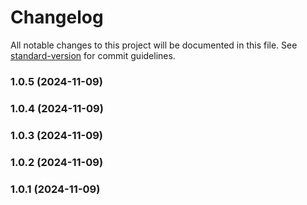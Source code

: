 # Changelog

All notable changes to this project will be documented in this file. See [standard-version](https://github.com/conventional-changelog/standard-version) for commit guidelines.

### 1.0.5 (2024-11-09)

### 1.0.4 (2024-11-09)

### 1.0.3 (2024-11-09)

### 1.0.2 (2024-11-09)

### 1.0.1 (2024-11-09)
